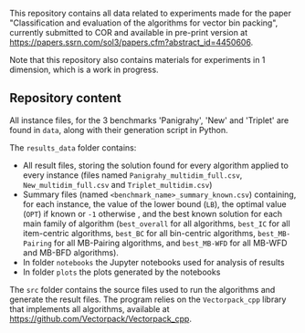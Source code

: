  
This repository contains all data related to experiments made for the paper "Classification and evaluation of the algorithms for vector bin packing", currently submitted to COR and available in pre-print version at https://papers.ssrn.com/sol3/papers.cfm?abstract_id=4450606.

Note that this repository also contains materials for experiments in 1 dimension, which is a work in progress.

Repository content
------------------

All instance files, for the 3 benchmarks 'Panigrahy', 'New' and 'Triplet' are found in `data`, along with their generation script in Python.

The `results_data` folder contains:

- All result files, storing the solution found for every algorithm applied to every instance (files named `Panigrahy_multidim_full.csv`, `New_multidim_full.csv` and `Triplet_multidim.csv`)
- Summary files (named `<benchmark_name>_summary_known.csv`) containing, for each instance, the value of the lower bound (`LB`), the optimal value (`OPT`) if known or `-1` otherwise , and the best known solution for each main family of algorithm (`best_overall` for all algorithms, `best_IC` for all item-centric algorithms, `best_BC` for all bin-centric algorithms, `best_MB-Pairing` for all MB-Pairing algorithms, and `best_MB-WFD` for all MB-WFD and MB-BFD algorithms).
- In folder `notebooks` the Jupyter notebooks used for analysis of results
- In folder `plots` the plots generated by the notebooks

The `src` folder contains the source files used to run the algorithms and generate the result files.
The program relies on the `Vectorpack_cpp` library that implements all algorithms, available at https://github.com/Vectorpack/Vectorpack_cpp.
